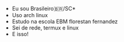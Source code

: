 * Eu sou Brasileiro🇧🇷/SC* 
* Uso arch linux
* Estudo na escola EBM florestan fernandez
* Sei de rede, termux e linux
* E isso!
